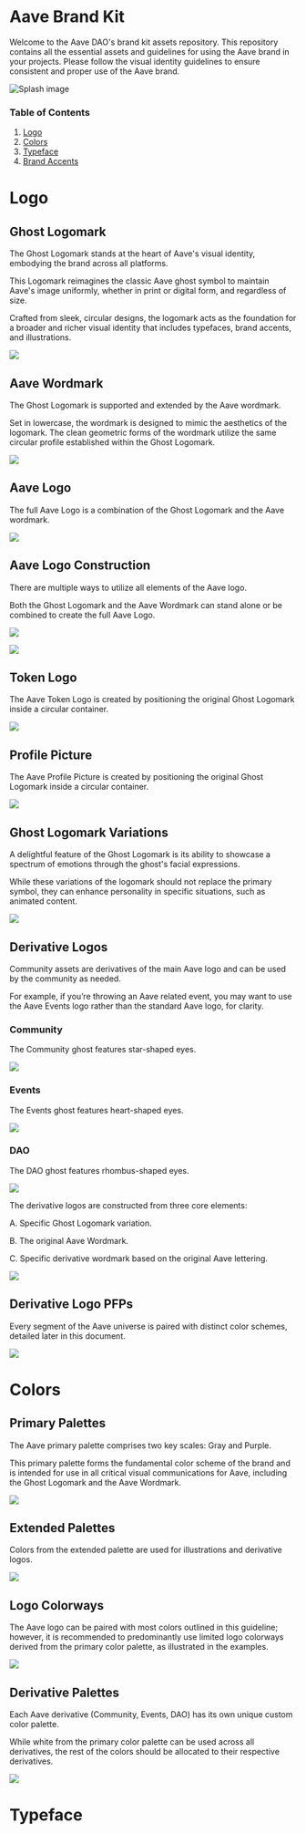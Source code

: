 # Aave Brand Kit

Welcome to the Aave DAO's brand kit assets repository. This repository contains all the essential assets and guidelines for using the Aave brand in your projects. Please follow the visual identity guidelines to ensure consistent and proper use of the Aave brand.

![Splash image](/Readme/splash.png "Splash")

### Table of Contents

1. [Logo](#Logo)
2. [Colors](#Colors)
3. [Typeface](#Typeface)
4. [Brand Accents](#Brand-Accents)

# Logo

## Ghost Logomark

The Ghost Logomark stands at the heart of Aave's visual identity, embodying the brand across all platforms.

This Logomark reimagines the classic Aave ghost symbol to maintain Aave's image uniformly, whether in print or digital form, and regardless of size.

Crafted from sleek, circular designs, the logomark acts as the foundation for a broader and richer visual identity that includes typefaces, brand accents, and illustrations.

![](/Readme/logomark.png)

## Aave Wordmark

The Ghost Logomark is supported and extended by the Aave wordmark.

Set in lowercase, the wordmark is designed to mimic the aesthetics of the logomark. The clean geometric forms of the wordmark utilize the same circular profile established within the Ghost Logomark.

![](/Readme/wordmark.png)

## Aave Logo

The full Aave Logo is a combination of the Ghost Logomark and the
Aave wordmark.

![](/Readme/aave-logo.png)

## Aave Logo Construction

There are multiple ways to utilize
all elements of the Aave logo.

Both the Ghost Logomark and the Aave Wordmark can stand alone
or be combined to create the full
Aave Logo.

![](/Readme/aave-logo-construction.png)

![](/Readme/aave-logo-construction-cont.png)

## Token Logo

The Aave Token Logo is created by positioning the original Ghost Logomark inside a circular container.

![](/Readme/token-logo.png)

## Profile Picture

The Aave Profile Picture is created by positioning the original Ghost Logomark inside a circular container.

![](/Readme/pfp.png)

## Ghost Logomark Variations

A delightful feature of the Ghost Logomark is its ability to showcase
a spectrum of emotions through the ghost's facial expressions.

While these variations of the logomark should not replace the primary symbol, they can enhance personality in specific situations, such as animated content.

![](/Readme/emotion-scale.png)

## Derivative Logos

Community assets are derivatives of the main Aave logo and can be used by the community as needed.

For example, if you’re throwing an Aave related event, you may want to use the Aave Events logo rather than the standard Aave logo, for clarity.

### Community

The Community ghost features
star-shaped eyes.

![](/Readme/aave-community.png)

### Events

The Events ghost features heart-shaped eyes.

![](/Readme/aave-events.png)

### DAO

The DAO ghost features
rhombus-shaped eyes.

![](/Readme/aave-dao.png)

The derivative logos are constructed from three core elements:

A. Specific Ghost Logomark variation.

B. The original Aave Wordmark.

C. Specific derivative wordmark based on the original Aave lettering.

![](/Readme/derivative-logos-cont.png)

## Derivative Logo PFPs

Every segment of the Aave universe is paired with distinct color schemes, detailed later in this document.

![](/Readme/derivative-pfps.png)

# Colors

## Primary Palettes

The Aave primary palette comprises two key scales: Gray and Purple.

This primary palette forms the fundamental color scheme of the brand and is intended for use in all critical visual communications for Aave, including the Ghost Logomark and the Aave Wordmark.

![](/Readme/primary-palettes.png)

## Extended Palettes

Colors from the extended palette are used for illustrations and derivative logos.

![](/Readme/secondary-palettes.png)

## Logo Colorways

The Aave logo can be paired with most colors outlined in this guideline; however, it is recommended to predominantly use limited logo colorways derived from the primary color palette, as illustrated in the examples.

![](/Readme/logo-colorways.png)

## Derivative Palettes

Each Aave derivative (Community, Events, DAO) has its own unique custom color palette.

While white from the primary color palette can be used across all derivatives, the rest of the colors should be allocated to their respective derivatives.

![](/Readme/derivative-palettes.png)

# Typeface
